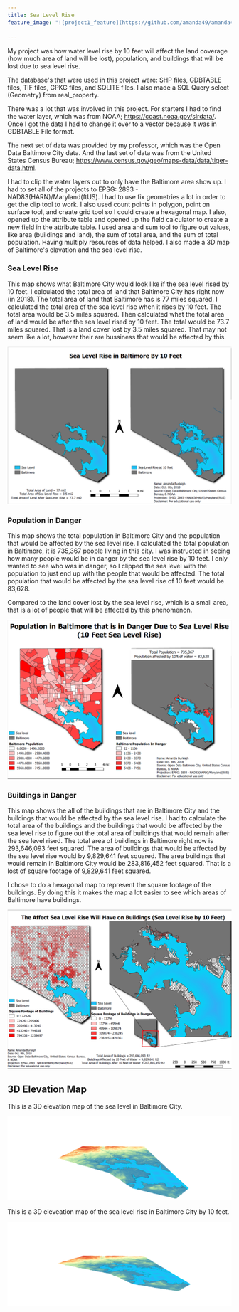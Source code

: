 ```yaml
---
title: Sea Level Rise
feature_image: "![project1_feature](https://github.com/amanda49/amanda49.github.io/blob/master/Project1.jpg?raw=true)"

---
```

<!--This is the first row of projects -->


My project was how water level rise by 10 feet will affect the land coverage (how much
area of land will be lost), population, and buildings that will be lost due to sea level rise.

The database's that were used in this project were:
SHP files, GDBTABLE files, TIF files, GPKG files, and SQLITE files. 
I also made a SQL Query select (Geometry) from real_property.

There was a lot that was involved in this project. For starters I
had to find the water layer, which was from NOAA; https://coast.noaa.gov/slrdata/.
Once I got the data I had to change it over to a vector because it was
in GDBTABLE File format.

The next set of data was provided by my professor, which was the Open
Data Baltimore City data. And the last set of data was from the United States
Census Bureau; https://www.census.gov/geo/maps-data/data/tiger-data.html.

I had to clip the water layers out to only have the Baltimore area show up.
I had to set all of the projects to EPSG: 2893 - NAD83(HARN)/Maryland(ftUS).
I had to use fix geometries a lot in order to get the clip tool to work.
I also used count points in polygon, point on surface tool, and create grid tool
so I could create a hexagonal map. I also, opened up the attribute table and
opened up the field calculator to create a new field in the attribute table.
I used area and sum tool to figure out values, like area (buildings and land), the sum of total area, and
the sum of total population. Having multiply resources of data helped. I also made a 3D map of Baltimore's
elavation and the sea level rise.

### Sea Level Rise

This map shows what Baltimore City would look like if the sea level rised by 10 feet.
I calculated the total area of land that Baltimore City has right now (in 2018). The total
area of land that Baltimore has is 77 miles squared. I calculated the total area of the sea
level rise when it rises by 10 feet. The total area would be 3.5 miles squared. Then calculated
what the total area of land would be after the sea level rised by 10 feet. The total would be 73.7 miles squared.
That is a land cover lost by 3.5 miles squared. That may not seem like a lot, however their are bussiness that would
be affected by this.

![sea level rise](https://github.com/amanda49/amanda49.github.io/blob/91202bdf5f73f5da449af7ae3f9f6de35a7d0e36/1.PNG?raw=true) 

### Population in Danger

This map shows the total population in Baltimore City and the population that would be affected by the sea level rise.
I calculated the total population in Baltimore, it is 735,367 people living in this city. I was instructed in seeing
how many people would be in danger by the sea level rise by 10 feet. I only wanted to see who was in danger, so
I clipped the sea level with the population to just end up with the people that would be affected. The total population
that would be affected by the sea level rise of 10 feet would be 83,628.

Compared to the land cover lost by the sea level rise, which is a small area, that is a lot of people that will be
affected by this phenomenon.

![2](https://github.com/amanda49/amanda49.github.io/blob/91202bdf5f73f5da449af7ae3f9f6de35a7d0e36/2.PNG?raw=true)

### Buildings in Danger

This map shows the all of the buildings that are in Baltimore City and the buildings that would be affected by the
sea level rise. I had to calculate the total area of the buildings and the buildings that would be affected by the
sea level rise to figure out the total area of buildings that would remain after the sea level rised. The total area
of buildings in Baltimore right now is 293,646,093 feet squared. The area of buildings that would be affected by the
sea level rise would by 9,829,641 feet squared. The area buildings that would remain in Baltimore City would be
283,816,452 feet squared. That is a lost of square footage of 9,829,641 feet squared.

I chose to do a hexagonal map to represent the square footage of the buildings. By doing this it makes the map
a lot easier to see which areas of Baltimore have buildings.

![3](https://github.com/amanda49/amanda49.github.io/blob/91202bdf5f73f5da449af7ae3f9f6de35a7d0e36/3.PNG?raw=true)

## 3D Elevation Map

This is a 3D elevation map of the sea level in Baltimore City.

![3d_elevation_sea_level](https://github.com/amanda49/amanda49.github.io/blob/91202bdf5f73f5da449af7ae3f9f6de35a7d0e36/3D_Elevation_Sea_Level.png?raw=true)

This is a 3D eleveation map of the sea level rise in Baltimore City by 10 feet.

![3d_elevation_sea_level_rise_10ft](https://github.com/amanda49/amanda49.github.io/blob/91202bdf5f73f5da449af7ae3f9f6de35a7d0e36/3D_Elevation_Sea_Level_Rise_10ft.png?raw=true)
